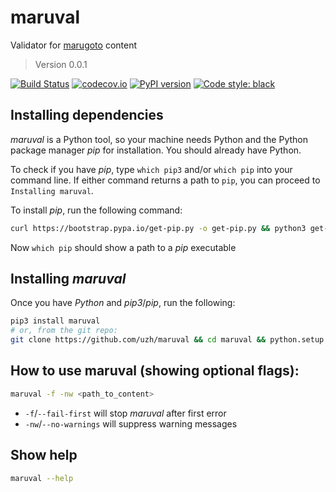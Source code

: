 # maruval

Validator for [marugoto](https://github.com/uzh/marugoto) content

> Version 0.0.1

[![Build Status](https://travis-ci.org/uzh/maruval.svg?branch=master)](https://travis-ci.org/uzh/maruval)
[![codecov.io](https://codecov.io/gh/uzh/maruval/branch/master/graph/badge.svg)](https://codecov.io/gh/uzh/maruval)
[![PyPI version](https://badge.fury.io/py/maruval.svg)](https://badge.fury.io/py/maruval)
[![Code style: black](https://img.shields.io/badge/code%20style-black-000000.svg)](https://github.com/python/black)

## Installing dependencies

*maruval* is a Python tool, so your machine needs Python and the Python package manager *pip* for installation. You should already have Python.

To check if you have *pip*, type `which pip3` and/or `which pip` into your command line. If either command returns a path to `pip`, you can proceed to `Installing maruval`.

To install *pip*, run the following command:

```bash
curl https://bootstrap.pypa.io/get-pip.py -o get-pip.py && python3 get-pip.py && rm get-pip.py
```

Now `which pip` should show a path to a *pip* executable

## Installing *maruval*

Once you have *Python* and *pip3*/*pip*, run the following:

```bash
pip3 install maruval
# or, from the git repo:
git clone https://github.com/uzh/maruval && cd maruval && python.setup.py install
```

## How to use maruval (showing optional flags):

```bash
maruval -f -nw <path_to_content>
```

* `-f`/`--fail-first` will stop *maruval* after first error
* `-nw`/`--no-warnings` will suppress warning messages

## Show help

```bash
maruval --help
```
